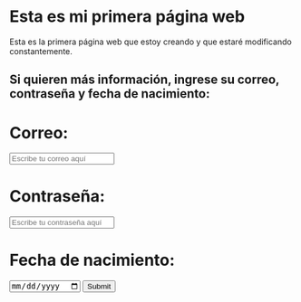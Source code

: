 <!DOCTYPE html>
<html lang="en">
<head>
<title>Mi primera página web</title>
</head>
<body>
 <h1>Esta es mi primera página web</h1>
 <p>Esta es la primera página web que estoy creando y que estaré modificando constantemente.</p>
 <h2>Si quieren más información, ingrese su correo, contraseña y fecha de nacimiento:</h2>
  <form>
    <h1>Correo:</h1>
    <input type="email" required placeholder="Escribe tu correo aquí">
    <h1>Contraseña:</h1>
    <input type="password" required placeholder="Escribe tu contraseña aquí">
    <h1>Fecha de nacimiento:</h1>
    <input type="date" required>
    <input type="submit">
  </form>
</body>
</html>
